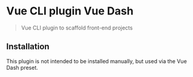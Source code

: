 # Vue CLI plugin Vue Dash

> Vue CLI plugin to scaffold front-end projects

## Installation

This plugin is not intended to be installed manually, but used via the Vue Dash preset.
